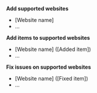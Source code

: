 **Add supported websites**

- [Website name]
- ...

**Add items to supported websites**

- [Website name] ([Added item])
- ...

**Fix issues on supported websites**

- [Website name] ([Fixed item])
- ...
